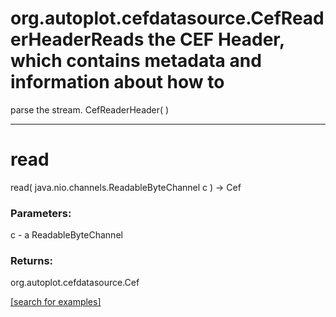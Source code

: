 # org.autoplot.cefdatasource.CefReaderHeaderReads the CEF Header, which contains metadata and information about how to
 parse the stream.
CefReaderHeader( )


***
<a name="read"></a>
# read
read( java.nio.channels.ReadableByteChannel c ) &rarr; Cef



### Parameters:
c - a ReadableByteChannel

### Returns:
org.autoplot.cefdatasource.Cef


<a href="https://github.com/autoplot/dev/search?q=read&unscoped_q=read">[search for examples]</a>

